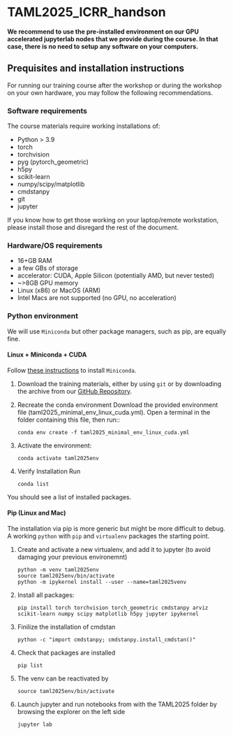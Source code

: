 # TAML2025_ICRR_handson

**We recommend to use the pre-installed environment on our GPU accelerated jupyterlab nodes that we provide during the course. In that case, there is no need to setup any software on your computers.**

## Prequisites and installation instructions

For running our training course after the workshop or during the workshop on your own hardware, you may follow the following recommendations.

### Software requirements

The course materials require working installations of:

- Python > 3.9 
- torch
- torchvision
- pyg (pytorch_geometric)
- h5py
- scikit-learn
- numpy/scipy/matplotlib
- cmdstanpy
- git
- jupyter

If you know how to get those working on your laptop/remote workstation, please install those and disregard the rest of the document.

### Hardware/OS requirements

- 16+GB RAM
- a few GBs of storage 
- accelerator: CUDA, Apple Silicon (potentially AMD, but never tested)
- ~>8GB GPU memory
- Linux (x86) or MacOS (ARM)
- Intel Macs are not supported (no GPU, no acceleration)

### Python environment

We will use `Miniconda` but other package managers, such as pip, are equally fine.


#### Linux + Miniconda + CUDA

Follow [these instructions](https://www.anaconda.com/docs/getting-started/miniconda/install) to install `Miniconda`.

1. Download the training materials, either by using `git` or by downloading the archive from our [GitHub Repository](https://github.com/TA-DNN/TAML2025_ICRR_handson#).

2. Recreate the conda environment
Download the provided environment file (taml2025_minimal_env_linux_cuda.yml). Open a terminal in the folder containing this file, then run::

    `conda env create -f taml2025_minimal_env_linux_cuda.yml`

3. Activate the environment:
    
    `conda activate taml2025env`

4. Verify Installation
Run

    `conda list`

You should see a list of installed packages.

#### Pip (Linux and Mac)

The installation via pip is more generic but might be more difficult to debug. A working `python` with `pip` and `virtualenv` packages the starting point.

1. Create and activate a new virtualenv, and add it to jupyter (to avoid damaging your previous environemnt)

    ```
    python -m venv taml2025env
    source taml2025env/bin/activate
    python -m ipykernel install --user --name=taml2025venv
    ```

2. Install all packages: 

    `pip install torch torchvision torch_geometric cmdstanpy arviz scikit-learn numpy scipy matplotlib h5py jupyter ipykernel`

3. Finilize the installation of cmdstan

    `python -c "import cmdstanpy; cmdstanpy.install_cmdstan()"`

4. Check that packages are installed

    `pip list`

5. The venv can be reactivated by

    `source taml2025env/bin/activate`

6. Launch jupyter and run notebooks from with the TAML2025 folder by browsing the explorer on the left side

    `jupyter lab`

